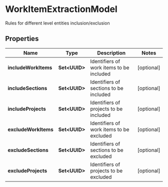 

# WorkItemExtractionModel

Rules for different level entities inclusion/exclusion

## Properties

| Name | Type | Description | Notes |
|------------ | ------------- | ------------- | -------------|
|**includeWorkItems** | **Set&lt;UUID&gt;** | Identifiers of work items to be included |  [optional] |
|**includeSections** | **Set&lt;UUID&gt;** | Identifiers of sections to be included |  [optional] |
|**includeProjects** | **Set&lt;UUID&gt;** | Identifiers of projects to be included |  [optional] |
|**excludeWorkItems** | **Set&lt;UUID&gt;** | Identifiers of work items to be excluded |  [optional] |
|**excludeSections** | **Set&lt;UUID&gt;** | Identifiers of sections to be excluded |  [optional] |
|**excludeProjects** | **Set&lt;UUID&gt;** | Identifiers of projects to be excluded |  [optional] |



